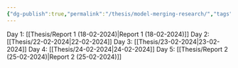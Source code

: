 ```yaml
---
{"dg-publish":true,"permalink":"/thesis/model-merging-research/","tags":["research"],"noteIcon":"📝","created":"2024-03-20T00:13:20.829+07:00","updated":"2024-04-06T21:13:15.521+07:00"}
---
```


Day 1: [[Thesis/Report 1 (18-02-2024)\|Report 1 (18-02-2024)]]
Day 2: [[Thesis/22-02-2024\|22-02-2024]]
Day 3: [[Thesis/23-02-2024\|23-02-2024]]
Day 4: [[Thesis/24-02-2024\|24-02-2024]]
Day 5: [[Thesis/Report 2 (25-02-2024)\|Report 2 (25-02-2024)]]